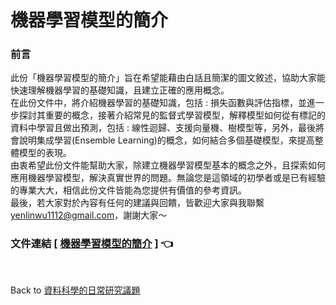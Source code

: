 # 機器學習模型的簡介   

### 前言  
此份「機器學習模型的簡介」旨在希望能藉由白話且簡潔的圖文敘述，協助大家能快速理解機器學習的基礎知識，且建立正確的應用概念。</br>
在此份文件中，將介紹機器學習的基礎知識，包括 : 損失函數與評估指標，並進一步探討其重要的概念，接著介紹常見的監督式學習模型，解釋模型如何從有標記的資料中學習且做出預測，包括 : 線性迴歸、支援向量機、樹模型等，另外，最後將會說明集成學習(Ensemble Learning)的概念，如何結合多個基礎模型，來提高整體模型的表現。</br>
由衷希望此份文件能幫助大家，除建立機器學習模型基本的概念之外，且探索如何應用機器學習模型，解決真實世界的問題。無論您是這領域的初學者或是已有經驗的專業大大，相信此份文件皆能為您提供有價值的參考資訊。    
最後，若大家對於內容有任何的建議與回饋，皆歡迎大家與我聯繫 [yenlinwu1112@gmail.com](mailto:yenlinwu1112@gmail.com)，謝謝大家～
 

### 文件連結  [ [機器學習模型的簡介](./機器學習模型的簡介.pdf) ] :point_left:   

</br>    

Back to [資料科學的日常研究議題](https://github.com/YenLinWu/Daily_Work_of_Data_Science/blob/Dev/README.md#%E7%A0%94%E7%A9%B6%E8%AD%B0%E9%A1%8C)
